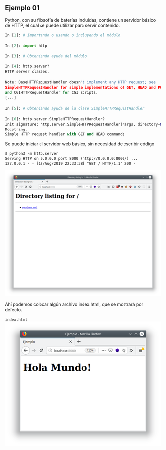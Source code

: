 ## Ejemplo 01

Python, con su filosofía de baterías incluidas, contiene un servidor básico de HTTP, el cual se puede utilizar para servir contenido.

```python
In [1]: # Importando o usando o incluyendo el módulo

In [2]: import http

In [3]: # Obteniendo ayuda del módulo

In [4]: http.server?
HTTP server classes.

Note: BaseHTTPRequestHandler doesn't implement any HTTP request; see
SimpleHTTPRequestHandler for simple implementations of GET, HEAD and POST,
and CGIHTTPRequestHandler for CGI scripts.
[...]

In [5]: # Obteniendo ayuda de la clase SimpleHTTPRequestHandler

In [6]: http.server.SimpleHTTPRequestHandler?
Init signature: http.server.SimpleHTTPRequestHandler(*args, directory=None, **kwargs)
Docstring:     
Simple HTTP request handler with GET and HEAD commands
```

Se puede iniciar el servidor web básico, sin necesidad de escribir código

```
$ python3 -m http.server
Serving HTTP on 0.0.0.0 port 8000 (http://0.0.0.0:8000/) ...
127.0.0.1 - - [12/Aug/2019 22:33:38] "GET / HTTP/1.1" 200 -
```

![ejemplo_server](./ejemplo_server.png)

Ahí podemos colocar algún archivo index.html, que se mostrará por defecto.

`index.html`
![ejemplo_server2](./ejemplo_server2.png)